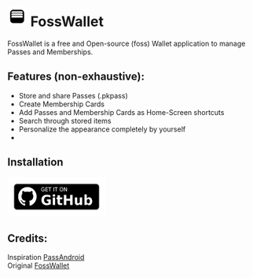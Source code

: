 # <img alt="Logo" src="app/src/main/ic_launcher-playstore.png" width="40" height="40"/> FossWallet

FossWallet is a free and Open-source (foss) Wallet application to manage Passes and Memberships.


## Features (non-exhaustive):
* Store and share Passes (.pkpass)
* Create Membership Cards
* Add Passes and Membership Cards as Home-Screen shortcuts
* Search through stored items
* Personalize the appearance completely by yourself
* 

## Installation
[<img src="https://raw.githubusercontent.com/Sergey842248/OpenWallet/refs/heads/main/app/src/main/get-it-on-github.png"
alt="Get it on GitHub"
width= "200" height="80">](https://github.com/Sergey842248/OpenWallet/releases/latest)


## Credits:
Inspiration [PassAndroid](https://github.com/ligi/PassAndroid) <br/>
Original [FossWallet](https://github.com/SeineEloquenz/fosswallet)